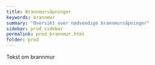 ```yaml
---
title: Brannmursåpninger
keywords: brannmur
summary: "Oversikt over nødvendige brannmursåpninger"
sidebar: prod_sidebar
permalink: prod_brannmur.html
folder: prod
---
```


Tekst om brannmur